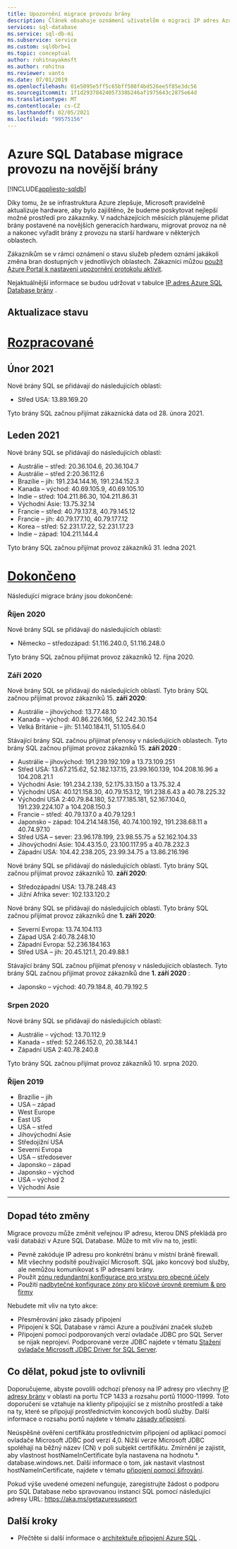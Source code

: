 ```yaml
---
title: Upozornění migrace provozu brány
description: Článek obsahuje oznámení uživatelům o migraci IP adres Azure SQL Database brány.
services: sql-database
ms.service: sql-db-mi
ms.subservice: service
ms.custom: sqldbrb=1
ms.topic: conceptual
author: rohitnayakmsft
ms.author: rohitna
ms.reviewer: vanto
ms.date: 07/01/2019
ms.openlocfilehash: 01e5095e5ff5c65bff508f4bd526ee5f85e3dc56
ms.sourcegitcommit: 1f1d29378424057338b246af1975643c2875e64d
ms.translationtype: MT
ms.contentlocale: cs-CZ
ms.lasthandoff: 02/05/2021
ms.locfileid: "99575156"
---
```

# <a name="azure-sql-database-traffic-migration-to-newer-gateways"></a>Azure SQL Database migrace provozu na novější brány
[!INCLUDE[appliesto-sqldb](../includes/appliesto-sqldb.md)]

Díky tomu, že se infrastruktura Azure zlepšuje, Microsoft pravidelně aktualizuje hardware, aby bylo zajištěno, že budeme poskytovat nejlepší možné prostředí pro zákazníky. V nadcházejících měsících plánujeme přidat brány postavené na novějších generacích hardwaru, migrovat provoz na ně a nakonec vyřadit brány z provozu na starší hardware v některých oblastech.  

Zákazníkům se v rámci oznámení o stavu služeb předem oznámí jakákoli změna bran dostupných v jednotlivých oblastech. Zákazníci můžou [použít Azure Portal k nastavení upozornění protokolu aktivit](https://docs.microsoft.com/azure/service-health/alerts-activity-log-service-notifications-portal).

Nejaktuálnější informace se budou udržovat v tabulce [IP adres Azure SQL Database brány](connectivity-architecture.md#gateway-ip-addresses) .

## <a name="status-updates"></a>Aktualizace stavu

# <a name="in-progress"></a>[Rozpracované](#tab/in-progress-ip)
## <a name="february-2021"></a>Únor 2021
Nové brány SQL se přidávají do následujících oblastí:

- Střed USA: 13.89.169.20

Tyto brány SQL začnou přijímat zákaznická data od 28. února 2021.

## <a name="january-2021"></a>Leden 2021
Nové brány SQL se přidávají do následujících oblastí:

- Austrálie – střed: 20.36.104.6, 20.36.104.7 
- Austrálie – střed 2:20.36.112.6 
- Brazílie – jih: 191.234.144.16, 191.234.152.3 
- Kanada – východ: 40.69.105.9, 40.69.105.10
- Indie – střed: 104.211.86.30, 104.211.86.31 
- Východní Asie: 13.75.32.14 
- Francie – střed: 40.79.137.8, 40.79.145.12 
- Francie – jih: 40.79.177.10, 40.79.177.12
- Korea – střed: 52.231.17.22, 52.231.17.23
- Indie – západ: 104.211.144.4

Tyto brány SQL začnou přijímat provoz zákazníků 31. ledna 2021.

# <a name="completed"></a>[Dokončeno](#tab/completed-ip)
Následující migrace brány jsou dokončené: 

### <a name="october-2020"></a>Říjen 2020

Nové brány SQL se přidávají do následujících oblastí:

- Německo – středozápad: 51.116.240.0, 51.116.248.0

Tyto brány SQL začnou přijímat provoz zákazníků 12. října 2020. 

### <a name="september-2020"></a>Září 2020
Nové brány SQL se přidávají do následujících oblastí. Tyto brány SQL začnou přijímat provoz zákazníků 15. **září 2020**:

- Austrálie – jihovýchod: 13.77.48.10
- Kanada – východ: 40.86.226.166, 52.242.30.154
- Velká Británie – jih: 51.140.184.11, 51.105.64.0

Stávající brány SQL začnou přijímat přenosy v následujících oblastech. Tyto brány SQL začnou přijímat provoz zákazníků 15. **září 2020** :

- Austrálie – jihovýchod: 191.239.192.109 a 13.73.109.251
- Střed USA: 13.67.215.62, 52.182.137.15, 23.99.160.139, 104.208.16.96 a 104.208.21.1
- Východní Asie: 191.234.2.139, 52.175.33.150 a 13.75.32.4
- Východní USA: 40.121.158.30, 40.79.153.12, 191.238.6.43 a 40.78.225.32
- Východní USA 2:40.79.84.180, 52.177.185.181, 52.167.104.0, 191.239.224.107 a 104.208.150.3
- Francie – střed: 40.79.137.0 a 40.79.129.1
- Japonsko – západ: 104.214.148.156, 40.74.100.192, 191.238.68.11 a 40.74.97.10
- Střed USA – sever: 23.96.178.199, 23.98.55.75 a 52.162.104.33
- Jihovýchodní Asie: 104.43.15.0, 23.100.117.95 a 40.78.232.3
- Západní USA: 104.42.238.205, 23.99.34.75 a 13.86.216.196

Nové brány SQL se přidávají do následujících oblastí. Tyto brány SQL začnou přijímat provoz zákazníků 10. **září 2020**:

- Středozápadní USA: 13.78.248.43 
- Jižní Afrika sever: 102.133.120.2  

Nové brány SQL se přidávají do následujících oblastí. Tyto brány SQL začnou přijímat provoz zákazníků dne **1. září 2020**:

- Severní Evropa: 13.74.104.113 
- Západ USA 2:40.78.248.10 
- Západní Evropa: 52.236.184.163 
- Střed USA – jih: 20.45.121.1, 20.49.88.1 

Stávající brány SQL začnou přijímat přenosy v následujících oblastech. Tyto brány SQL začnou přijímat provoz zákazníků dne **1. září 2020** :
- Japonsko – východ: 40.79.184.8, 40.79.192.5


### <a name="august-2020"></a>Srpen 2020

Nové brány SQL se přidávají do následujících oblastí:

- Austrálie – východ: 13.70.112.9
- Kanada – střed: 52.246.152.0, 20.38.144.1 
- Západní USA 2:40.78.240.8

Tyto brány SQL začnou přijímat provoz zákazníků 10. srpna 2020. 

### <a name="october-2019"></a>Říjen 2019
- Brazílie – jih
- USA – západ
- West Europe
- East US
- USA – střed
- Jihovýchodní Asie
- Středojižní USA
- Severní Evropa
- USA – středosever
- Japonsko – západ
- Japonsko – východ
- USA – východ 2
- Východní Asie

---

## <a name="impact-of-this-change"></a>Dopad této změny

Migrace provozu může změnit veřejnou IP adresu, kterou DNS překládá pro vaši databázi v Azure SQL Database.
Může to mít vliv na to, jestli:

- Pevně zakóduje IP adresu pro konkrétní bránu v místní bráně firewall.
- Mít všechny podsítě používající Microsoft. SQL jako koncový bod služby, ale nemůžou komunikovat s IP adresami brány.
- Použít [zónu redundantní konfigurace pro vrstvu pro obecné účely](high-availability-sla.md#general-purpose-service-tier-zone-redundant-availability-preview)
- Použití [nadbytečné konfigurace zóny pro klíčové úrovně premium & pro firmy](high-availability-sla.md#premium-and-business-critical-service-tier-zone-redundant-availability)

Nebudete mít vliv na tyto akce:
 
- Přesměrování jako zásady připojení
- Připojení k SQL Database v rámci Azure a používání značek služeb
- Připojení pomocí podporovaných verzí ovladače JDBC pro SQL Server se nijak neprojeví. Podporované verze JDBC najdete v tématu [Stažení ovladače Microsoft JDBC Driver for SQL Server](/sql/connect/jdbc/download-microsoft-jdbc-driver-for-sql-server).

## <a name="what-to-do-you-do-if-youre-affected"></a>Co dělat, pokud jste to ovlivnili

Doporučujeme, abyste povolili odchozí přenosy na IP adresy pro všechny [IP adresy brány](connectivity-architecture.md#gateway-ip-addresses) v oblasti na portu TCP 1433 a rozsahu portů 11000-11999. Toto doporučení se vztahuje na klienty připojující se z místního prostředí a také na ty, které se připojují prostřednictvím koncových bodů služby. Další informace o rozsahu portů najdete v tématu [zásady připojení](connectivity-architecture.md#connection-policy).

Neúspěšné ověření certifikátu prostřednictvím připojení od aplikací pomocí ovladače Microsoft JDBC pod verzí 4,0. Nižší verze Microsoft JDBC spoléhají na běžný název (CN) v poli subjekt certifikátu. Zmírnění je zajistit, aby vlastnost hostNameInCertificate byla nastavena na hodnotu *. database.windows.net. Další informace o tom, jak nastavit vlastnost hostNameInCertificate, najdete v tématu [připojení pomocí šifrování](/sql/connect/jdbc/connecting-with-ssl-encryption).

Pokud výše uvedené omezení nefunguje, zaregistrujte žádost o podporu pro SQL Database nebo spravovanou instanci SQL pomocí následující adresy URL: https://aka.ms/getazuresupport

## <a name="next-steps"></a>Další kroky

- Přečtěte si další informace o [architektuře připojení Azure SQL](connectivity-architecture.md) .
